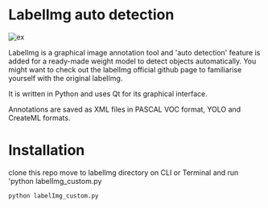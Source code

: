 # LabelImg auto detection 

![ex](https://raw.githubusercontent.com/tzutalin/labelImg/master/demo/demo3.jpg)

LabelImg is a graphical image annotation tool and 'auto detection' feature is added for a ready-made weight model to detect objects automatically. You might want to check out the labelImg official github page to familiarise yourself with the original labelImg. 

It is written in Python and uses Qt for its graphical interface.

Annotations are saved as XML files in PASCAL VOC format, YOLO and CreateML formats.

# Installation

clone this repo move to labelImg directory on CLI or Terminal and run 'python labelImg_custom.py

```
python labelImg_custom.py
```




